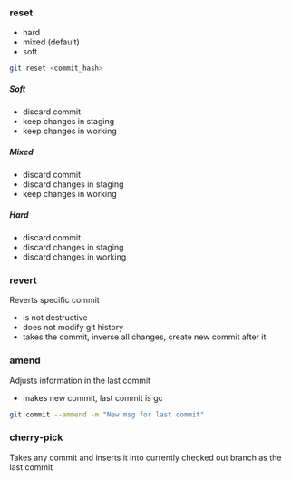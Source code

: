 ### reset
 - hard
 - mixed (default)
 - soft

```bash
git reset <commit_hash>
```

##### Soft
 - discard commit
 - keep changes in staging
 - keep changes in working
 
##### Mixed
 - discard commit
 - discard changes in staging
 - keep changes in working

##### Hard
 - discard commit
 - discard changes in staging
 - discard changes in working
 
### revert
Reverts specific commit
 - is not destructive
 - does not modify git history
 - takes the commit, inverse all changes, create new commit after it

### amend
Adjusts information in the last commit
 - makes new commit, last commit is gc
 
```bash
git commit --ammend -m "New msg for last commit"
```

### cherry-pick
Takes any commit and inserts it into currently checked out branch as the last commit

